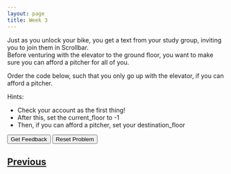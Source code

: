 ```yaml
---
layout: page
title: Week 3
---
```


Just as you unlock your bike, you get a text from your study group, inviting you to join them in Scrollbar. <br>
Before venturing with the elevator to the ground floor, you want to make sure you can afford a pitcher for all of you. <br>

Order the code below, such that you only go up with the elevator, if you can afford a pitcher. <br>

Hints:
- Check your account as the first thing!<br>
- After this, set the current_floor to -1<br>
- Then, if you can afford a pitcher, set your destination_floor

<div id="sortableTrash" class="sortable-code"></div> 
<div id="sortable" class="sortable-code"></div> 
<div style="clear:both;"></div> 
<p> 
    <input id="feedbackLink" value="Get Feedback" type="button" /> 
    <input id="newInstanceLink" value="Reset Problem" type="button" /> 
</p> 
<script type="text/javascript"> 
(function(){
  var initial = "account = 100\n" +
    "if account &lt; 100:\n" +
    "can_afford_pitcher = False\n" +
    "else:\n" +
    "can_afford_pitcher = True\n" +
    "current_floor = -1\n" +
    "if can_afford_pitcher:\n" +
    "destination_floor = current_floor + 1\n" +
    "current_floor = destination_floor\n" +
    "if current_floor == 0 and can_afford_pitcher == True:\n" +
    "	print(&quot;Cheers! And welcome to the ground floor!&quot;)";
  var parsonsPuzzle = new ParsonsWidget({
    "sortableId": "sortable",
    "max_wrong_lines": 10,
    "grader": ParsonsWidget._graders.LineBasedGrader,
    "exec_limit": 2500,
    "can_indent": true,
    "x_indent": 50,
    "lang": "en",
    "show_feedback": true,
    "trashId": "sortableTrash"
  });
  parsonsPuzzle.init(initial);
  parsonsPuzzle.shuffleLines();
  $("#newInstanceLink").click(function(event){ 
      event.preventDefault(); 
      parsonsPuzzle.shuffleLines(); 
  }); 
  $("#feedbackLink").click(function(event){ 
      event.preventDefault(); 
      parsonsPuzzle.getFeedback(); 
  }); 
})(); 
</script>

## [Previous](./week3_lec3.html)

